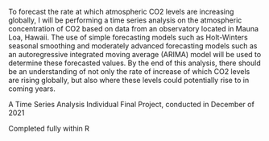 To forecast the rate at which atmospheric CO2 levels are increasing globally, I will be performing a
time series analysis on the atmospheric concentration of CO2 based on data from an observatory located
in Mauna Loa, Hawaii. The use of simple forecasting models such as Holt-Winters seasonal smoothing and
moderately advanced forecasting models such as an autoregressive integrated moving average (ARIMA)
model will be used to determine these forecasted values. By the end of this analysis, there should be an
understanding of not only the rate of increase of which CO2 levels are rising globally, but also where these
levels could potentially rise to in coming years.

A Time Series Analysis Individual Final Project, conducted in December of 2021

Completed fully within R
